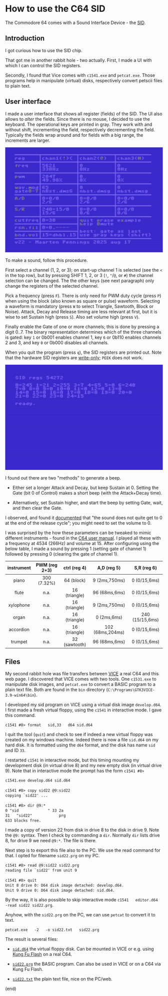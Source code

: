 # How to use the C64 SID

The Commodore 64 comes with a Sound Interface Device - the [SID](https://www.c64-wiki.com/wiki/SID).


## Introduction

I got curious how to use the SID chip.

That got me in another rabbit hole - two actually.
First, I made a UI with which I can control the SID registers.

Secondly, I found that Vice comes with `c1541.exe` and `petcat.exe`.
Those programs help in manipulate (virtual) disks, respectively 
convert petscii files to plain text.


## User interface

I made a user interface that shows all register (fields) of the SID.
The UI also allows to _alter_ the fields. Since there is no mouse, 
I decided to use the keyboard. The operational keys are printed in gray.
They work with and without shift, incrementing the field, respectively
decrementing the field. Typically the fields wrap around and for fields 
with a big range, the increments are larger.

![UI](ui.png)

To make a sound, follow this procedure. 

First select a channel (1, 2, or 3); on start-up channel 1 is selected (see the 
`<` in the top row), but by pressing SHIFT 1, 2, or 3 (`!`, `"`/`@`, or `#`) the
channel selection can be changed. The the other keys (see next paragraph) 
only change the registers of the selected channel.

Pick a frequency (press `F`). There is only need for PWM duty cycle (press `P`)
when using the block (also known as square or pulse) waveform. Selecting a waveform is mandatory
(press `W` to select Triangle, Sawtooth, Block or Noise). Attack, Decay and 
Release timing are less relevant at first, but it is wise to set Sustain high
(press `S`). Also set volume high (press `V`). 

Finally enable the Gate of one or more channels; this is done by pressing a 
digit 0..7. The binary representation determines which of the three channels is 
gated: key `1` or 0b001 enables channel 1, key `6` or 0b110 enables channels 2 
and 3, and key `0` or 0b000 disables all channels.

When you quit the program (press `q`), the SID registers are printed out.
Note that the hardware SID registers are [write-only](https://www.zimmers.net/anonftp/pub/cbm/c64/manuals/mapping-c64.txt#:~:text=It%20should%20be%20noted%20that%20except%20for%20the%20last%20four%20SID%20chip%20registers%2C%0Athese%20addresses%20are%20write%2Donly.%20%20That%20means%20that%20their%20values%20cannot%0Abe%20determined%20by%20PEEKing%20these%20locations.); 
`PEEK` does not work.

![UI](regs.png)

I found out there are two "methods" to generate a beep.

- Either set a longer Attack and Decay, but keep Sustain at 0.
  Setting the Gate (bit 0 of Control) makes a short beep (with the Attack+Decay time).

- Alternatively, set Sustain higher, and start the beep by setting 
  Gate, wait, and then clear the Gate.

I observed, and found it [documented](https://www.zimmers.net/anonftp/pub/cbm/c64/manuals/mapping-c64.txt#:~:text=You%20may%20notice%20the%20volume%20of%20the%20sound%20does%20not%20quite%20get%20to%200%20at%20the%0Aend%20of%20the%20release%20cycle%2C) 
that "the sound does not quite get to 0 at the end of the release cycle";
you might need to set the volume to 0.

I was surprised by the how these parameters can be tweaked to mimic different 
instruments - found in the [C64 user manual](https://www.commodore.ca/manuals/c64_users_guide/c64-users_guide-09-appendices.pdf#page=60).
I played all these with a frequency  at 4534 (266Hz) and 
volume at 15. After configuring using the below table, I made a sound by
pressing 1 (setting gate of channel 1) followed by pressing 0 (clearing 
the gate of channel 1).

  | instrument | PWM (reg 2+3)| ctrl (reg 4) | A,D (reg 5)    | S,R (reg 6)     |
  |:----------:|:------------:|:------------:|:--------------:|:---------------:|
  | piano      | 300 (7.32%)  | 64 (block)   |  9 (2ms,750ms) |   0 (0/15,6ms)  |
  | flute      | n.a.         | 16 (triangle)| 96 (68ms,6ms)  |   0 (0/15,6ms)  |
  | xylophone  | n.a.         | 16 (triangle)|  9 (2ms,750ms) |   0 (0/15,6ms)  |
  | organ      | n.a.         | 16 (triangle)|  0 (2ms,6ms)   | 240 (15/15,6ms) |
  | accordion  | n.a.         | 16 (triangle)|102 (68ms,204ms)|   0 (0/15,6ms)  |
  | trumpet    | n.a.         | 32 (sawtooth)| 96 (68ms,6ms)  |   0 (0/15,6ms)  |



## Files

My second rabbit hole was file transfers between 
[VICE](https://vice-emu.sourceforge.io/) a real C64 and this web page.
I discovered that VICE comes with two tools.
One `c1531.exe` to manipulate disk images, and `petcat.exe` to convert 
a BASIC program to a plain text file.
Both are found in the `bin` directory (`C:\Programs\GTK3VICE-3.9-win64\bin`).

I developed my sid program on VICE using a virtual disk image `develop.d64`.
I first made a fresh virtual floppy, using the `c1541` in interactive mode. 
I gave this command.

```
c1541 #8> format   sid,33   d64 sid.d64
```

I quit the tool (`quit`) and check to see if indeed a new virtual floppy was 
created on my windows machine. Indeed there is now a file `sid.d64` on
my hard disk. It is formatted using the `d64` format, and the disk has 
name `sid` and ID `33`.

I restarted `c1541` in interactive mode, but this timing mounting 
my development disk (in virtual drive 8) and my new empty disk (in 
virtual drive 9). Note that in interactive mode the prompt has the 
form `c1541 #8>`

```
c1541.exe develop.d64 sid.d64

c1541 #8> copy sid22 @9:sid22
copying `sid22' ...

c1541 #8> dir @9:*
0 "sid             " 33 2a
31   "sid22"            prg
633 blocks free.
```

I made a copy of version 22 from disk in drive 8 to the disk in drive 9.
Note the `@9:` syntax. Then I check by commanding a `dir`. Normally 
`dir` lists drive 8, for drive 9 we need `@9:*`. The file is there.

Next step is to export this file also to the PC. We use the read command 
for that. I opted for filename `sid22.prg` on my PC.

```
c1541 #8> read @9:sid22 sid22.prg
reading file `sid22' from unit 9

c1541 #8> quit
Unit 8 drive 0: D64 disk image detached: develop.d64.
Unit 9 drive 0: D64 disk image detached: sid.d64.
```

By the way, it is also possible to skip interactive mode `c1541   editor.d64   -read sid22 sid22.prg`.

Anyhow, with the `sid22.prg` on the PC, 
we can use `petcat` to convert it to text.

```
petcat.exe   -2   -o sid22.txt   sid22.prg
```

The result is several files:
 - [`sid.d64`](sid.d64) the virtual floppy disk. Can be  mounted in VICE or e.g. using
   [Kung Fu Flash](https://github.com/KimJorgensen/KungFuFlash) on a real C64.
 
 - [`sid22.prg`](sid22.prg) the BASIC program. Can also be used in VICE or on a C64 via Kung Fu Flash.
 
 - [`sid22.txt`](sid22.txt) the plain text file, nice on the PC/web.
 
(end)

